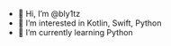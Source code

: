 - 👋 Hi, I’m @bly1tz
- 👀 I’m interested in Kotlin, Swift, Python
- 🌱 I’m currently learning Python

<!---
bly1tz/bly1tz is a ✨ special ✨ repository because its `README.md` (this file) appears on your GitHub profile.
You can click the Preview link to take a look at your changes.
--->
